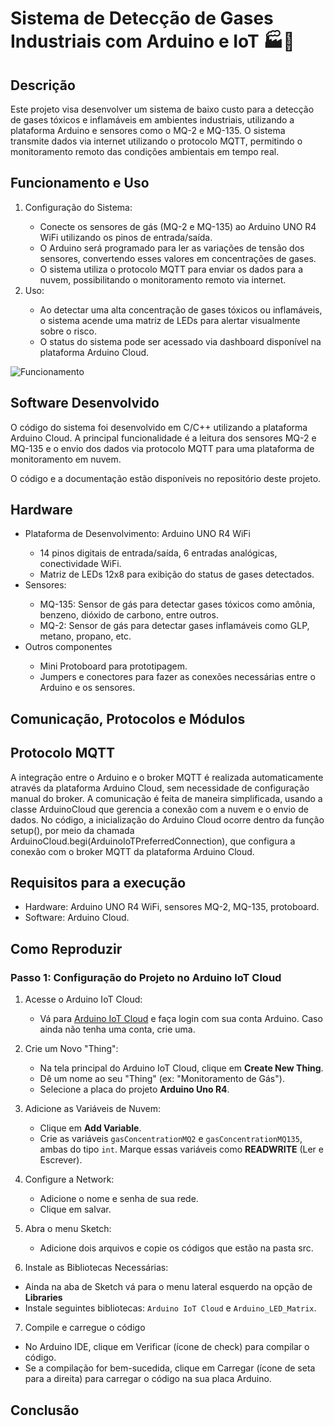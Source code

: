 # Sistema de Detecção de Gases Industriais com Arduino e IoT :factory::dash:

## Descrição
Este projeto visa desenvolver um sistema de baixo custo para a detecção de gases tóxicos e inflamáveis em ambientes industriais, utilizando a plataforma Arduino e sensores como o MQ-2 e MQ-135. O sistema transmite dados via internet utilizando o protocolo MQTT, permitindo o monitoramento remoto das condições ambientais em tempo real.

## Funcionamento e Uso
<ol>
    <li>Configuração do Sistema:</li>
        <ul>
            <li>Conecte os sensores de gás (MQ-2 e MQ-135) ao Arduino UNO R4 WiFi utilizando os pinos de entrada/saída.</li>
            <li>O Arduino será programado para ler as variações de tensão dos sensores, convertendo esses valores em concentrações de gases.</li>
            <li>O sistema utiliza o protocolo MQTT para enviar os dados para a nuvem, possibilitando o monitoramento remoto via internet.</li>
        </ul>
    <li>Uso:</li>
        <ul>
            <li>Ao detectar uma alta concentração de gases tóxicos ou inflamáveis, o sistema acende uma matriz de LEDs para alertar visualmente sobre o risco.</li>
            <li>O status do sistema pode ser acessado via dashboard disponível na plataforma Arduino Cloud.</li>
        </ul>
</ol>

![Funcionamento](imagens/funcionamento.png)


## Software Desenvolvido
O código do sistema foi desenvolvido em C/C++ utilizando a plataforma Arduino Cloud. A principal funcionalidade é a leitura dos sensores MQ-2 e MQ-135 e o envio dos dados via protocolo MQTT para uma plataforma de monitoramento em nuvem.

O código e a documentação estão disponíveis no repositório deste projeto.

## Hardware
<ul>
    <li>Plataforma de Desenvolvimento: Arduino UNO R4 WiFi</li>
        <ul>
            <li>14 pinos digitais de entrada/saída, 6 entradas analógicas, conectividade WiFi.</li>
            <li>Matriz de LEDs 12x8 para exibição do status de gases detectados.</li>
        </ul>
    <li>Sensores:</li>
        <ul>
            <li>MQ-135: Sensor de gás para detectar gases tóxicos como amônia, benzeno, dióxido de carbono, entre outros.</li>
            <li>MQ-2: Sensor de gás para detectar gases inflamáveis como GLP, metano, propano, etc.</li>
        </ul>
    <li>Outros componentes</li>
        <ul>
            <li>Mini Protoboard para prototipagem.</li>
            <li>Jumpers e conectores para fazer as conexões necessárias entre o Arduino e os sensores.</li>
        </ul>
</ul>

## Comunicação, Protocolos e Módulos

## Protocolo MQTT
A integração entre o Arduino e o broker MQTT é realizada automaticamente através da plataforma Arduino Cloud, sem necessidade de configuração manual do broker. A comunicação é feita de maneira simplificada, usando a classe ArduinoCloud que gerencia a conexão com a nuvem e o envio de dados. No código, a inicialização do Arduino Cloud ocorre dentro da função setup(), por meio da chamada ArduinoCloud.begi(ArduinoIoTPreferredConnection), que configura a conexão com o broker MQTT da plataforma Arduino Cloud.

## Requisitos para a execução
<ul>
    <li>Hardware: Arduino UNO R4 WiFi, sensores MQ-2, MQ-135, protoboard.</li>
    <li>Software: Arduino Cloud.</li>
</ul>

## Como Reproduzir
### Passo 1: Configuração do Projeto no Arduino IoT Cloud

1. Acesse o Arduino IoT Cloud:
   - Vá para [Arduino IoT Cloud](https://app.arduino.cc/) e faça login com sua conta Arduino. Caso ainda não tenha uma conta, crie uma.

2. Crie um Novo "Thing":
   - Na tela principal do Arduino IoT Cloud, clique em **Create New Thing**.
   - Dê um nome ao seu "Thing" (ex: "Monitoramento de Gás").
   - Selecione a placa do projeto **Arduino Uno R4**.

3. Adicione as Variáveis de Nuvem:
   - Clique em **Add Variable**.
   - Crie as variáveis `gasConcentrationMQ2` e `gasConcentrationMQ135`, ambas do tipo `int`. Marque essas variáveis como **READWRITE** (Ler e Escrever).

4. Configure a Network:
   - Adicione o nome e senha de sua rede.
   - Clique em salvar.

5. Abra o menu Sketch:
   - Adicione dois arquivos e copie os códigos que estão na pasta src.

6.  Instale as Bibliotecas Necessárias:
   - Ainda na aba de Sketch vá para o menu lateral esquerdo na opção de **Libraries**
   - Instale seguintes bibliotecas: `Arduino IoT Cloud` e `Arduino_LED_Matrix`.

7.  Compile e carregue o código
   - No Arduino IDE, clique em Verificar (ícone de check) para compilar o código.
   - Se a compilação for bem-sucedida, clique em Carregar (ícone de seta para a direita) para carregar o código na sua placa Arduino.

## Conclusão


